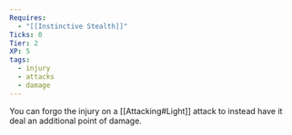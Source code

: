 ```yaml
---
Requires:
  - "[[Instinctive Stealth]]"
Ticks: 0
Tier: 2
XP: 5
tags:
  - injury
  - attacks
  - damage
---
```

You can forgo the injury on a [[Attacking#Light]] attack to instead have it deal an additional point of damage.